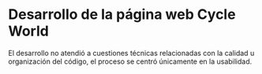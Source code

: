# Desarrollo de la página web Cycle World
El desarrollo no atendió a cuestiones técnicas relacionadas con la calidad u organización del código, el proceso se centró únicamente en la usabilidad.
